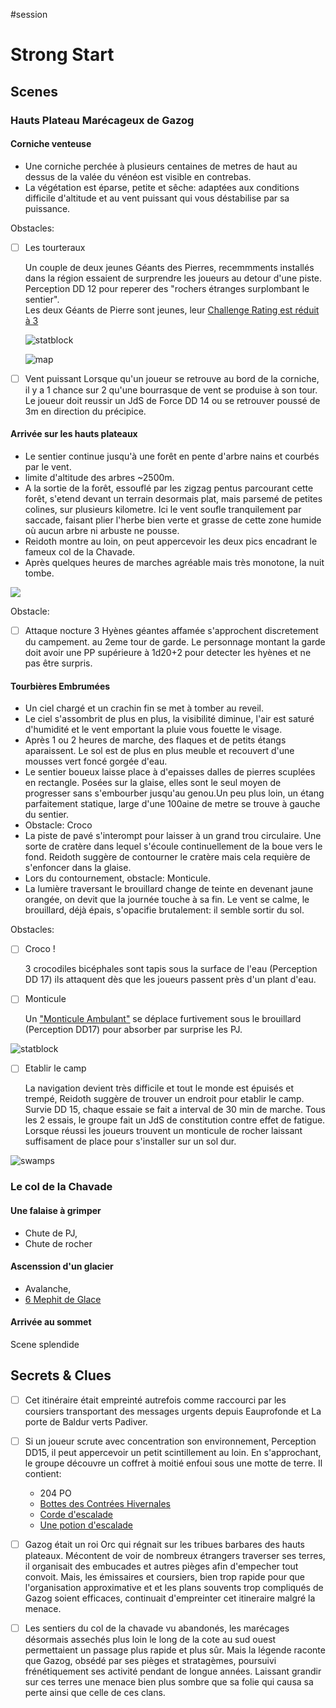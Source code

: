 #session
# Strong Start


## Scenes

### Hauts Plateau Marécageux de Gazog

#### Corniche venteuse

- Une corniche perchée à plusieurs centaines de metres de haut au dessus de la valée du vénéon est visible en contrebas.
- La végétation est éparse, petite et sêche: adaptées aux conditions difficile d'altitude et au vent puissant qui vous déstabilise par sa puissance.

Obstacles:
- [ ] Les tourteraux

  Un couple de deux jeunes Géants des Pierres, recemmments installés dans la région essaient de surprendre les joueurs au detour d'une piste.  Perception DD 12 pour reperer des "rochers étranges surplombant le sentier".  
  Les deux Géants de Pierre sont jeunes, leur [Challenge Rating est réduit à 3](https://5e.tools/bestiary.html#stone%20giant_mm,scaled:3)

  ![statblock](../../../../../assets/cr3_stone_giant_statblock.png)
   
  ![map](https://i.redd.it/qmf7dykaf3731.png)

- [ ] Vent puissant
  Lorsque qu'un joueur se retrouve au bord de la corniche, il y a 1 chance sur 2 qu'une bourrasque de vent se produise à son tour. Le joueur doit reussir un JdS de Force DD 14 ou se retrouver poussé de 3m en direction du précipice.

#### Arrivée sur les hauts plateaux
 
- Le sentier continue jusqu'à une forêt en pente d'arbre nains et courbés par le vent.
- limite d'altitude des arbres ~2500m.
- A la sortie de la forêt, essouflé par les zigzag pentus parcourant cette forêt, s'etend devant un terrain  desormais plat, mais parsemé de petites colines, sur plusieurs kilometre. Ici le vent soufle tranquilement par saccade, faisant plier l'herbe bien verte et grasse de cette zone humide où aucun arbre ni arbuste ne pousse.
- Reidoth montre au loin, on peut appercevoir les deux pics encadrant le fameux col de la Chavade.
- Après quelques heures de marches agréable mais très monotone, la nuit tombe.

![](../../../../../assets/grassy_plateau.png)

Obstacle:
- [ ] Attaque nocture
  3 Hyènes géantes affamée s'approchent discretement du campement. au 2eme tour de garde. Le personnage montant la garde doit avoir une PP supérieure à 1d20+2 pour detecter les hyènes et ne pas être surpris.


#### Tourbières Embrumées

- Un ciel chargé et un crachin fin se met à tomber au reveil.
- Le ciel s'assombrit de plus en plus, la visibilité diminue, l'air est saturé d'humidité et le vent emportant la pluie vous fouette le visage.
- Après 1 ou 2  heures de marche, des flaques et de petits étangs aparaissent. Le sol est de plus en plus meuble et recouvert d'une mousses vert foncé gorgée d'eau. 
- Le sentier  boueux laisse place à d'epaisses dalles de pierres scuplées en rectangle. Posées sur la glaise, elles sont le seul moyen de progresser sans s'embourber jusqu'au genou.Un peu plus loin, un étang parfaitement statique, large d'une 100aine de metre se trouve à gauche du sentier.
- Obstacle: Croco
- La piste de pavé s'interompt pour laisser à un grand trou circulaire. Une sorte de cratère dans lequel s'écoule continuellement de la boue vers le fond. Reidoth suggère de contourner le cratère mais cela requière de s'enfoncer dans la glaise. 
- Lors du contournement, obstacle: Monticule.
- La lumière traversant le brouillard change de teinte en devenant jaune orangée, on devit que la journée touche à sa fin. Le vent se calme, le brouillard, déjà épais, s'opacifie brutalement: il semble sortir du sol.


Obstacles:
- [ ] Croco !

  3 crocodiles bicéphales sont tapis sous la surface de l'eau (Perception DD 17) ils attaquent dès que les joueurs passent près d'un plant d'eau.

- [ ] Monticule
  
  Un ["Monticule Ambulant"](https://5e.tools/bestiary.html#shambling%20mound_mm,scaled:3) se déplace furtivement sous le brouillard (Perception DD17) pour absorber par surprise les PJ.

![statblock](../../../../../assets/cr3_shambling_mound_statblock.png)

- [ ] Etablir le camp  

  La navigation devient très difficile et tout le monde est épuisés et trempé, Reidoth suggère de trouver un endroit pour etablir le camp.
  Survie DD 15, chaque essaie se fait a interval de 30 min de marche. Tous les 2 essais, le groupe fait un JdS de constitution contre effet de fatigue.
  Lorsque réussi les joueurs trouvent un monticule de rocher laissant suffisament de place pour s'installer sur un sol dur.  


![swamps](../../../../../assets/swamps.jpeg)



### Le col de la Chavade


#### Une falaise à grimper

- Chute de PJ, 
- Chute de rocher
  
#### Ascenssion d'un glacier

- Avalanche, 
- [6 Mephit de Glace](https://5e.tools/bestiary.html#ice%20mephit_mm,flsttype:beast=2,floptype:extend,flstenvironment:arctic=1,flopenvironment:extend)



#### Arrivée au sommet

Scene splendide

## Secrets & Clues

- [ ] Cet itinéraire était empreinté autrefois comme raccourci par les coursiers transportant des messages urgents depuis Eauprofonde et La porte de Baldur verts Padiver.
- [ ] Si un joueur scrute avec concentration son environnement, Perception DD15, il peut appercevoir un petit scintillement au loin. En s'approchant, le groupe découvre un coffret à moitié enfoui sous une motte de terre. Il contient:
  - 204 PO
  - [Bottes des Contrées Hivernales](https://www.aidedd.org/dnd/om.php?vf=bottes-des-contrees-hivernales)
  - [Corde d'escalade](https://www.aidedd.org/dnd/om.php?vf=corde-d-escalade)
  - [Une potion d'escalade](https://5e.tools/items.html#potion%20of%20climbing_dmg)

- [ ] Gazog était un roi Orc qui régnait sur les tribues barbares des hauts plateaux. Mécontent de voir de nombreux étrangers traverser ses terres, il organisait des embucades et autres pièges afin d'empecher tout convoit. Mais, les émissaires et coursiers, bien trop rapide pour que l'organisation approximative et et les plans souvents trop compliqués de Gazog soient efficaces, continuait d'empreinter cet itineraire malgré la menace.
- [ ] Les sentiers du col de la chavade vu abandonés, les marécages désormais assechés plus loin le long de la cote au sud ouest permettaient un passage plus rapide et plus sûr. Mais la légende raconte que Gazog, obsédé par ses pièges et stratagèmes, poursuivi frénétiquement ses activité pendant de longue années. Laissant grandir sur ces terres une menace bien plus sombre que sa folie qui causa sa perte ainsi que celle de ces clans.